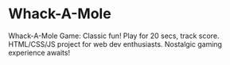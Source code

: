 # Whack-A-Mole
Whack-A-Mole Game: Classic fun! Play for 20 secs, track score. HTML/CSS/JS project for web dev enthusiasts. Nostalgic gaming experience awaits!
